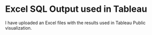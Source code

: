 # Excel SQL Output used in Tableau 

I have uploaded an Excel files with the results used in Tableau Public visualization.
